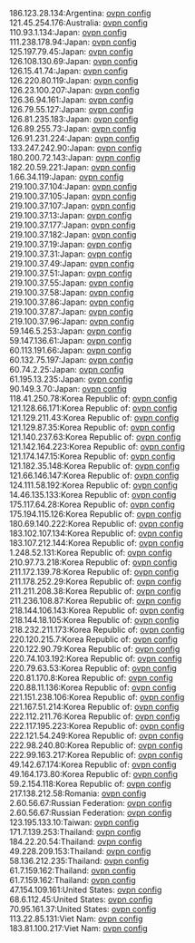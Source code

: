 186.123.28.134:Argentina: [ovpn config](vpn/186_123_28_134.ovpn)  
121.45.254.176:Australia: [ovpn config](vpn/121_45_254_176.ovpn)  
110.93.1.134:Japan: [ovpn config](vpn/110_93_1_134.ovpn)  
111.238.178.94:Japan: [ovpn config](vpn/111_238_178_94.ovpn)  
125.197.79.45:Japan: [ovpn config](vpn/125_197_79_45.ovpn)  
126.108.130.69:Japan: [ovpn config](vpn/126_108_130_69.ovpn)  
126.15.41.74:Japan: [ovpn config](vpn/126_15_41_74.ovpn)  
126.220.80.119:Japan: [ovpn config](vpn/126_220_80_119.ovpn)  
126.23.100.207:Japan: [ovpn config](vpn/126_23_100_207.ovpn)  
126.36.94.161:Japan: [ovpn config](vpn/126_36_94_161.ovpn)  
126.79.55.127:Japan: [ovpn config](vpn/126_79_55_127.ovpn)  
126.81.235.183:Japan: [ovpn config](vpn/126_81_235_183.ovpn)  
126.89.255.73:Japan: [ovpn config](vpn/126_89_255_73.ovpn)  
126.91.231.224:Japan: [ovpn config](vpn/126_91_231_224.ovpn)  
133.247.242.90:Japan: [ovpn config](vpn/133_247_242_90.ovpn)  
180.200.72.143:Japan: [ovpn config](vpn/180_200_72_143.ovpn)  
182.20.59.221:Japan: [ovpn config](vpn/182_20_59_221.ovpn)  
1.66.34.119:Japan: [ovpn config](vpn/1_66_34_119.ovpn)  
219.100.37.104:Japan: [ovpn config](vpn/219_100_37_104.ovpn)  
219.100.37.105:Japan: [ovpn config](vpn/219_100_37_105.ovpn)  
219.100.37.107:Japan: [ovpn config](vpn/219_100_37_107.ovpn)  
219.100.37.13:Japan: [ovpn config](vpn/219_100_37_13.ovpn)  
219.100.37.177:Japan: [ovpn config](vpn/219_100_37_177.ovpn)  
219.100.37.182:Japan: [ovpn config](vpn/219_100_37_182.ovpn)  
219.100.37.19:Japan: [ovpn config](vpn/219_100_37_19.ovpn)  
219.100.37.31:Japan: [ovpn config](vpn/219_100_37_31.ovpn)  
219.100.37.49:Japan: [ovpn config](vpn/219_100_37_49.ovpn)  
219.100.37.51:Japan: [ovpn config](vpn/219_100_37_51.ovpn)  
219.100.37.55:Japan: [ovpn config](vpn/219_100_37_55.ovpn)  
219.100.37.58:Japan: [ovpn config](vpn/219_100_37_58.ovpn)  
219.100.37.86:Japan: [ovpn config](vpn/219_100_37_86.ovpn)  
219.100.37.87:Japan: [ovpn config](vpn/219_100_37_87.ovpn)  
219.100.37.96:Japan: [ovpn config](vpn/219_100_37_96.ovpn)  
59.146.5.253:Japan: [ovpn config](vpn/59_146_5_253.ovpn)  
59.147.136.61:Japan: [ovpn config](vpn/59_147_136_61.ovpn)  
60.113.191.66:Japan: [ovpn config](vpn/60_113_191_66.ovpn)  
60.132.75.197:Japan: [ovpn config](vpn/60_132_75_197.ovpn)  
60.74.2.25:Japan: [ovpn config](vpn/60_74_2_25.ovpn)  
61.195.13.235:Japan: [ovpn config](vpn/61_195_13_235.ovpn)  
90.149.3.70:Japan: [ovpn config](vpn/90_149_3_70.ovpn)  
118.41.250.78:Korea Republic of: [ovpn config](vpn/118_41_250_78.ovpn)  
121.128.66.171:Korea Republic of: [ovpn config](vpn/121_128_66_171.ovpn)  
121.129.211.43:Korea Republic of: [ovpn config](vpn/121_129_211_43.ovpn)  
121.129.87.35:Korea Republic of: [ovpn config](vpn/121_129_87_35.ovpn)  
121.140.237.63:Korea Republic of: [ovpn config](vpn/121_140_237_63.ovpn)  
121.142.164.223:Korea Republic of: [ovpn config](vpn/121_142_164_223.ovpn)  
121.174.147.15:Korea Republic of: [ovpn config](vpn/121_174_147_15.ovpn)  
121.182.35.148:Korea Republic of: [ovpn config](vpn/121_182_35_148.ovpn)  
121.66.146.147:Korea Republic of: [ovpn config](vpn/121_66_146_147.ovpn)  
124.111.58.192:Korea Republic of: [ovpn config](vpn/124_111_58_192.ovpn)  
14.46.135.133:Korea Republic of: [ovpn config](vpn/14_46_135_133.ovpn)  
175.117.64.28:Korea Republic of: [ovpn config](vpn/175_117_64_28.ovpn)  
175.194.115.126:Korea Republic of: [ovpn config](vpn/175_194_115_126.ovpn)  
180.69.140.222:Korea Republic of: [ovpn config](vpn/180_69_140_222.ovpn)  
183.102.107.134:Korea Republic of: [ovpn config](vpn/183_102_107_134.ovpn)  
183.107.212.144:Korea Republic of: [ovpn config](vpn/183_107_212_144.ovpn)  
1.248.52.131:Korea Republic of: [ovpn config](vpn/1_248_52_131.ovpn)  
210.97.73.218:Korea Republic of: [ovpn config](vpn/210_97_73_218.ovpn)  
211.172.139.78:Korea Republic of: [ovpn config](vpn/211_172_139_78.ovpn)  
211.178.252.29:Korea Republic of: [ovpn config](vpn/211_178_252_29.ovpn)  
211.211.208.38:Korea Republic of: [ovpn config](vpn/211_211_208_38.ovpn)  
211.236.108.87:Korea Republic of: [ovpn config](vpn/211_236_108_87.ovpn)  
218.144.106.143:Korea Republic of: [ovpn config](vpn/218_144_106_143.ovpn)  
218.144.18.105:Korea Republic of: [ovpn config](vpn/218_144_18_105.ovpn)  
218.232.211.173:Korea Republic of: [ovpn config](vpn/218_232_211_173.ovpn)  
220.120.215.7:Korea Republic of: [ovpn config](vpn/220_120_215_7.ovpn)  
220.122.90.79:Korea Republic of: [ovpn config](vpn/220_122_90_79.ovpn)  
220.74.103.192:Korea Republic of: [ovpn config](vpn/220_74_103_192.ovpn)  
220.79.63.53:Korea Republic of: [ovpn config](vpn/220_79_63_53.ovpn)  
220.81.170.8:Korea Republic of: [ovpn config](vpn/220_81_170_8.ovpn)  
220.88.11.136:Korea Republic of: [ovpn config](vpn/220_88_11_136.ovpn)  
221.151.238.106:Korea Republic of: [ovpn config](vpn/221_151_238_106.ovpn)  
221.167.51.214:Korea Republic of: [ovpn config](vpn/221_167_51_214.ovpn)  
222.112.211.76:Korea Republic of: [ovpn config](vpn/222_112_211_76.ovpn)  
222.117.195.223:Korea Republic of: [ovpn config](vpn/222_117_195_223.ovpn)  
222.121.54.249:Korea Republic of: [ovpn config](vpn/222_121_54_249.ovpn)  
222.98.240.80:Korea Republic of: [ovpn config](vpn/222_98_240_80.ovpn)  
222.99.163.217:Korea Republic of: [ovpn config](vpn/222_99_163_217.ovpn)  
49.142.67.174:Korea Republic of: [ovpn config](vpn/49_142_67_174.ovpn)  
49.164.173.80:Korea Republic of: [ovpn config](vpn/49_164_173_80.ovpn)  
59.2.154.118:Korea Republic of: [ovpn config](vpn/59_2_154_118.ovpn)  
217.138.212.58:Romania: [ovpn config](vpn/217_138_212_58.ovpn)  
2.60.56.67:Russian Federation: [ovpn config](vpn/2_60_56_67.ovpn)  
2.60.56.67:Russian Federation: [ovpn config](vpn/2_60_56_67.ovpn)  
123.195.133.10:Taiwan: [ovpn config](vpn/123_195_133_10.ovpn)  
171.7.139.253:Thailand: [ovpn config](vpn/171_7_139_253.ovpn)  
184.22.20.54:Thailand: [ovpn config](vpn/184_22_20_54.ovpn)  
49.228.209.153:Thailand: [ovpn config](vpn/49_228_209_153.ovpn)  
58.136.212.235:Thailand: [ovpn config](vpn/58_136_212_235.ovpn)  
61.7.159.162:Thailand: [ovpn config](vpn/61_7_159_162.ovpn)  
61.7.159.162:Thailand: [ovpn config](vpn/61_7_159_162.ovpn)  
47.154.109.161:United States: [ovpn config](vpn/47_154_109_161.ovpn)  
68.6.112.45:United States: [ovpn config](vpn/68_6_112_45.ovpn)  
70.95.161.37:United States: [ovpn config](vpn/70_95_161_37.ovpn)  
113.22.85.131:Viet Nam: [ovpn config](vpn/113_22_85_131.ovpn)  
183.81.100.217:Viet Nam: [ovpn config](vpn/183_81_100_217.ovpn)  

